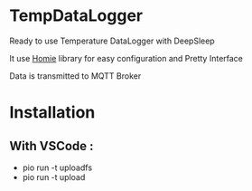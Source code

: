 # TempDataLogger
Ready to use Temperature DataLogger with DeepSleep

It use [Homie](https://github.com/homieiot/homie-esp8266) library for easy configuration and Pretty Interface

Data is transmitted to MQTT Broker



# Installation
## With VSCode : 
- pio run -t uploadfs
- pio run -t upload